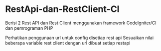 # RestApi-dan-RestClient-CI
Berisi 2 Rest API dan Rest Client menggunakan framework CodeIgniter/CI dan pemrograman PHP

Perhatikan penggunaan url untuk config disetiap rest api
Sesuaikan nilai beberapa variable rest client dengan url dibuat setiap restapi
